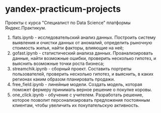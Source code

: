 # yandex-practicum-projects
Проекты с курса "Специалист по Data Science" платформы Яндекс.Практикум.

1. flats.ipynb - исследовательский анализ данных. Построить систему выявления и очистки данных от аномалий, определить рыночную стоимость жилья, найти факторы, влияющие на неё;
2. gofast.ipynb - статистический анализа данных. Проанализировать данные, найти возможные ошибки, проверить несколько гипотез, и выяснить возможные точки роста бизнеса;
3. streamchik.ipynb - сборный проект. Cоставить портреты пользователей, проверить несколько гипотез, и выяснить, в каких регионах каким образом планировать продажи.
4. free_field.ipynb - линейные модели. Создать модель, которая поможет фермеру принимать верное решение о покупке коровы.
5. one_click.ipynb - обучение с учителем. Разработать решение, которое позволит персонализировать предложения постоянным клиентам, чтобы увеличить их покупательскую активность.
